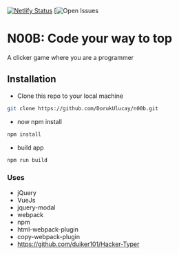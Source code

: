 [![Netlify Status](https://api.netlify.com/api/v1/badges/64c0b41b-3cca-42b8-9584-67df5ae1a58e/deploy-status)](https://app.netlify.com/sites/pedantic-beaver-7c0943/deploys)
[![Open Issues](https://img.shields.io/github/issues-raw/dorukulucay/n00b)
# N00B: Code your way to top
A clicker game where you are a programmer

## Installation

* Clone this repo to your local machine
```bash
git clone https://github.com/DorukUlucay/n00b.git
```
* now npm install
```bash
npm install
```
* build app
```bash
npm run build
```

### Uses
* jQuery
* VueJs
* jquery-modal
* webpack
* npm
* html-webpack-plugin
* copy-webpack-plugin
* https://github.com/duiker101/Hacker-Typer
